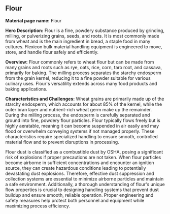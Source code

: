 ## Flour

**Material page name:** Flour

**Hero Description:** Flour is a fine, powdery substance produced by grinding, milling, or pulverizing grains, seeds, and roots. It is most commonly made from wheat and is the main ingredient in bread, a staple food in many cultures. Flexicon bulk material handling equipment is engineered to move, store, and handle flour safely and efficiently.

**Overview:** Flour commonly refers to wheat flour but can be made from many grains and roots such as rye, oats, rice, corn, taro root, and cassava, primarily for baking. The milling process separates the starchy endosperm from the grain kernel, reducing it to a fine powder suitable for various culinary uses. Flour's versatility extends across many food products and baking applications.

**Characteristics and Challenges:** Wheat grains are primarily made up of the starchy endosperm, which accounts for about 85% of the kernel, while the outer bran layer and nutrient-rich wheat germ make up the remainder. During the milling process, the endosperm is carefully separated and ground into fine, powdery flour particles. Flour typically flows freely but is highly aeratable, meaning it can become suspended in air easily and may flood or overwhelm conveying systems if not managed properly. These characteristics require specialized handling to ensure smooth, controlled material flow and to prevent disruptions in processing.

Flour dust is classified as a combustible dust by OSHA, posing a significant risk of explosions if proper precautions are not taken. When flour particles become airborne in sufficient concentrations and encounter an ignition source, they can create hazardous conditions leading to potentially devastating dust explosions. Therefore, effective dust suppression and collection systems are essential to minimize airborne particles and maintain a safe environment. Additionally, a thorough understanding of flour's unique flow properties is crucial to designing handling systems that prevent dust buildup and ensure smooth, reliable operation. Proper engineering and safety measures help protect both personnel and equipment while maximizing process efficiency.
